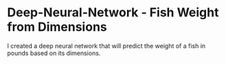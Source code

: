 # Deep-Neural-Network - Fish Weight from Dimensions
I created a deep neural network that will predict the weight of a fish in pounds based on its dimensions.
